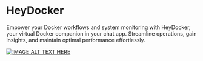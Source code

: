 # HeyDocker

Empower your Docker workflows and system monitoring with HeyDocker, your virtual Docker companion in your chat app. Streamline operations, gain insights, and maintain optimal performance effortlessly.

[![IMAGE ALT TEXT HERE](https://i.ytimg.com/vi/KhkcVK1Lzf4/maxresdefault.jpg)](https://youtu.be/KhkcVK1Lzf4)
